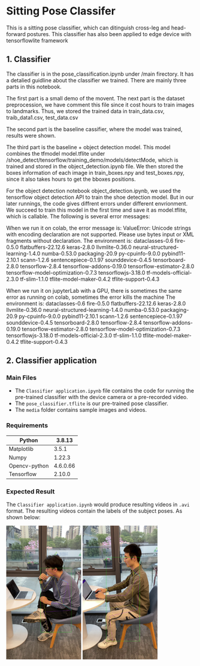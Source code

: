 # Sitting Pose Classifer

This is a sitting pose classifier, which can ditinguish cross-leg and head-forward postures. This classifier has also been applied to edge device with
tensorflowlite framework

## 1. Classifier

The classifier is in the pose_classification.ipynb under /main firectory. It has a detalied guidline about the classifier we trained. There are mainly three parts 
in this notebook. 

The first part is a small demo of the movent. The next part is the dataset preprocession, we have comment this file since it cost hours to train images
to landmarks. Thus, we stored the trained data in train_data.csv, traib_data1.csv, test_data.csv

The second part is the baseline cassifier, where the model was trained, results were shown.

The third part is the baseline + object detection model. This model combines the tfmodel model.tflite under /shoe_detect/tensorflow/training_demo/models/detectMode,
which is trained and stored in the object_detection.ipynb file. We then stored the boxes information of each image in train_boxes.npy and test_boxes.npy, since it also 
takes hours to get the bboxes positions.

For the object detection notebook object_detection.ipynb, we used the tensorflow object detection API to train the shoe detection model. But in our later runnings, the code gives diffrent errors under different envrionment. We succeed to train this model in the first time and save it as model.tflite, which is callable. The following is several error messages:

When we run it on colab, the error message is:
ValueError: Unicode strings with encoding declaration are not supported. Please use bytes input or XML fragments without declaration.
The environment is:
dataclasses-0.6 fire-0.5.0 flatbuffers-22.12.6 keras-2.8.0 llvmlite-0.36.0 neural-structured-learning-1.4.0 numba-0.53.0 packaging-20.9 py-cpuinfo-9.0.0 pybind11-2.10.1 scann-1.2.6 sentencepiece-0.1.97 sounddevice-0.4.5 tensorboard-2.8.0 tensorflow-2.8.4 tensorflow-addons-0.19.0 tensorflow-estimator-2.8.0 tensorflow-model-optimization-0.7.3 tensorflowjs-3.18.0 tf-models-official-2.3.0 tf-slim-1.1.0 tflite-model-maker-0.4.2 tflite-support-0.4.3

When we run it on jupyterLab with a GPU, there is sometimes the same error as running on colab, sometimes the error kills the machine
The environment is:
dataclasses-0.6 fire-0.5.0 flatbuffers-22.12.6 keras-2.8.0 llvmlite-0.36.0 neural-structured-learning-1.4.0 numba-0.53.0 packaging-20.9 py-cpuinfo-9.0.0 pybind11-2.10.1 scann-1.2.6 sentencepiece-0.1.97 sounddevice-0.4.5 tensorboard-2.8.0 tensorflow-2.8.4 tensorflow-addons-0.19.0 tensorflow-estimator-2.8.0 tensorflow-model-optimization-0.7.3 tensorflowjs-3.18.0 tf-models-official-2.3.0 tf-slim-1.1.0 tflite-model-maker-0.4.2 tflite-support-0.4.3

## 2. Classifier application 
    
### Main Files

- The `Classifier application.ipynb` file contains the code for running the pre-trained classifier with the device camera or a pre-recorded video.
- The `pose_classifier.tflite` is our pre-trained pose classifier.
- The `media` folder contains sample images and videos.

### Requirements

| Python        | 3.8.13   |
| ------------- | -------- |
| Matplotlib    | 3.5.1    |
| Numpy         | 1.22.3   |
| Opencv-python | 4.6.0.66 |
| Tensorflow    | 2.10.0   |

### Expected Result

The `Classifier application.ipynb` would produce resulting videos in `.avi` format. The resulting videos contain  the labels of the subject poses. As shown below:

<img src="https://github.com/Haowen-Ji/pose-Estimation/blob/master/main/test_out/cross-leg/4835_flip.jpg?raw=true" alt="drawing" width="200"/>

<img src="https://github.com/Haowen-Ji/pose-Estimation/blob/master/main/test_out/normal/3083_flip.jpg?raw=true" alt="drawing" width="200"/>
